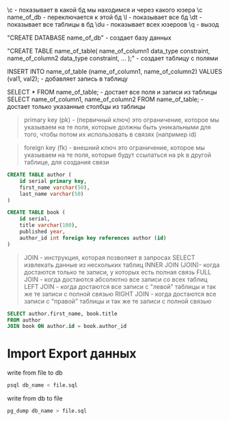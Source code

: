 \c - показывает в какой бд мы находимся и через какого юзера
\c name_of_db - переключается к этой бд
\l - показывает все бд
\dt - показывает все таблицы в бд
\du - показывает всех юзероов
\q - вызод

"CREATE DATABASE name_of_db" - создает базу данных

"CREATE TABLE name_of_table(
    name_of_column1 data_type constraint,
    name_of_column2 data_type constraint,
    ...
);" - создает таблицу с полями

INSERT INTO name_of_table (name_of_column1, name_of_column2) VALUES (val1, val2); - добавляет запись в таблицу

SELECT * FROM name_of_table; - достает все поля и записи из таблицы
SELECT name_of_column1, name_of_column2 FROM name_of_table; - достает только указанные столбцы из таблицы

> primary key (pk) - (первичный ключ)
> это ограничение, которое мы указываем на те поля, которые должны быть уникальными для того, 
чтобы потом их использовать в связях (например id)

> foreign key (fk) - внешний ключ
> это ограничение, которое мы указываем на те поля,
которые будут ссылаться на pk в другой таблице, для создания связи

``` sql
CREATE TABLE author (
    id serial primary key,
    first_name varchar(50),
    last_name varchar(50)
)

CREATE TABLE book (
    id serial,
    title varchar(100),
    published year,
    author_id int foreign key references author (id)
)
```
> JOIN - инструкция, которая позволяет в запросах SELECT извлекать данные из нескольких таблиц
> INNER JOIN (JOIN)- когда достаются только те записи, у которых есть полная связь
> FULL JOIN - когда достаются абсолютно все записи со всех таблиц
> LEFT JOIN - когда достаются все записи с "левой" таблицы и так же те записи с полной связью
> RIGHT JOIN - когда достаются все записи с "правой" таблицы и так же те записи с полной связью

```SQL
SELECT author.first_name, book.title
FROM author
JOIN book ON author.id = book.author_id
```

# Import Export данных
write from file to db
```bash
psql db_name < file.sql
```

write from db to file
```bash
pg_dump db_name > file.sql
```
